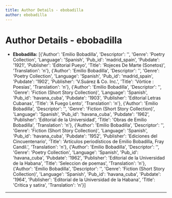 ```yaml
---
title: Author Details - ebobadilla
author: ebobadilla
---
```


# Author Details - ebobadilla

<ul>
    <li><strong>Ebobadilla:</strong> [{'Author': 'Emilio Bobadilla', 'Descriptor': '', 'Genre': 'Poetry Collection', 'Language': 'Spanish', 'Pub_id': 'madrid_spain', 'Pubdate': '1921', 'Publisher': 'Editorial Pueyo', 'Title': 'Rojeces De Marte (Sonetos)', 'Translation': 'n'}, {'Author': 'Emilio Bobadilla', 'Descriptor': '', 'Genre': 'Poetry Collection', 'Language': 'Spanish', 'Pub_id': 'madrid_spain', 'Pubdate': '1902', 'Publisher': 'V.Suárez & Co. Inc.', 'Title': 'Vórtice : Poesías', 'Translation': 'n'}, {'Author': 'Emilio Bobadilla', 'Descriptor': '', 'Genre': 'Fiction (Short Story Collection)', 'Language': 'Spanish', 'Pub_id': 'havana_cuba', 'Pubdate': '1903', 'Publisher': 'Editorial Letras Cubanas', 'Title': 'A Fuego Lento', 'Translation': 'n'}, {'Author': 'Emilio Bobadilla', 'Descriptor': '', 'Genre': 'Fiction (Short Story Collection)', 'Language': 'Spanish', 'Pub_id': 'havana_cuba', 'Pubdate': '1962', 'Publisher': 'Editorial de la Universidad', 'Title': 'Obras de Emilio Bobadilla', 'Translation': 'n'}, {'Author': 'Emilio Bobadilla', 'Descriptor': '', 'Genre': 'Fiction (Short Story Collection)', 'Language': 'Spanish', 'Pub_id': 'havana_cuba', 'Pubdate': '1952', 'Publisher': 'Ediciones del Cincuentenario', 'Title': 'Artículos periodísticos de Emilio Bobadilla, Fray Candil.', 'Translation': 'n'}, {'Author': 'Emilio Bobadilla', 'Descriptor': '', 'Genre': 'Poetry Collection', 'Language': 'Spanish', 'Pub_id': 'havana_cuba', 'Pubdate': '1962', 'Publisher': 'Editorial de la Universidad de la Habana', 'Title': 'Seleccion de poemas', 'Translation': 'n'}, {'Author': 'Emilio Bobadilla', 'Descriptor': '', 'Genre': 'Fiction (Short Story Collection)', 'Language': 'Spanish', 'Pub_id': 'havana_cuba', 'Pubdate': '1964', 'Publisher': 'Editorial de la Universidad de la Habana', 'Title': 'Critica y satira', 'Translation': 'n'}]</li>
</ul>
<hr>
